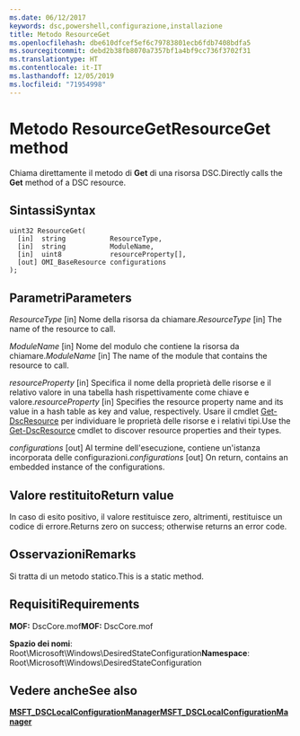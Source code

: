 ```yaml
---
ms.date: 06/12/2017
keywords: dsc,powershell,configurazione,installazione
title: Metodo ResourceGet
ms.openlocfilehash: dbe610dfcef5ef6c79783801ecb6fdb7408bdfa5
ms.sourcegitcommit: debd2b38fb8070a7357bf1a4bf9cc736f3702f31
ms.translationtype: HT
ms.contentlocale: it-IT
ms.lasthandoff: 12/05/2019
ms.locfileid: "71954998"
---
```

# <a name="resourceget-method"></a><span data-ttu-id="bc788-103">Metodo ResourceGet</span><span class="sxs-lookup"><span data-stu-id="bc788-103">ResourceGet method</span></span>

<span data-ttu-id="bc788-104">Chiama direttamente il metodo di **Get** di una risorsa DSC.</span><span class="sxs-lookup"><span data-stu-id="bc788-104">Directly calls the **Get** method of a DSC resource.</span></span>

## <a name="syntax"></a><span data-ttu-id="bc788-105">Sintassi</span><span class="sxs-lookup"><span data-stu-id="bc788-105">Syntax</span></span>

```mof
uint32 ResourceGet(
  [in]  string           ResourceType,
  [in]  string           ModuleName,
  [in]  uint8            resourceProperty[],
  [out] OMI_BaseResource configurations
);
```

## <a name="parameters"></a><span data-ttu-id="bc788-106">Parametri</span><span class="sxs-lookup"><span data-stu-id="bc788-106">Parameters</span></span>

<span data-ttu-id="bc788-107">*ResourceType* \[in\] Nome della risorsa da chiamare.</span><span class="sxs-lookup"><span data-stu-id="bc788-107">*ResourceType* \[in\] The name of the resource to call.</span></span>

<span data-ttu-id="bc788-108">*ModuleName* \[in\] Nome del modulo che contiene la risorsa da chiamare.</span><span class="sxs-lookup"><span data-stu-id="bc788-108">*ModuleName* \[in\] The name of the module that contains the resource to call.</span></span>

<span data-ttu-id="bc788-109">*resourceProperty* \[in\] Specifica il nome della proprietà delle risorse e il relativo valore in una tabella hash rispettivamente come chiave e valore.</span><span class="sxs-lookup"><span data-stu-id="bc788-109">*resourceProperty* \[in\] Specifies the resource property name and its value in a hash table as key and value, respectively.</span></span> <span data-ttu-id="bc788-110">Usare il cmdlet [Get-DscResource](/powershell/module/PSDesiredStateConfiguration/Get-DscResource) per individuare le proprietà delle risorse e i relativi tipi.</span><span class="sxs-lookup"><span data-stu-id="bc788-110">Use the [Get-DscResource](/powershell/module/PSDesiredStateConfiguration/Get-DscResource) cmdlet to discover resource properties and their types.</span></span>

<span data-ttu-id="bc788-111">*configurations* \[out\] Al termine dell'esecuzione, contiene un'istanza incorporata delle configurazioni.</span><span class="sxs-lookup"><span data-stu-id="bc788-111">*configurations* \[out\] On return, contains an embedded instance of the configurations.</span></span>

## <a name="return-value"></a><span data-ttu-id="bc788-112">Valore restituito</span><span class="sxs-lookup"><span data-stu-id="bc788-112">Return value</span></span>

<span data-ttu-id="bc788-113">In caso di esito positivo, il valore restituisce zero, altrimenti, restituisce un codice di errore.</span><span class="sxs-lookup"><span data-stu-id="bc788-113">Returns zero on success; otherwise returns an error code.</span></span>

## <a name="remarks"></a><span data-ttu-id="bc788-114">Osservazioni</span><span class="sxs-lookup"><span data-stu-id="bc788-114">Remarks</span></span>

<span data-ttu-id="bc788-115">Si tratta di un metodo statico.</span><span class="sxs-lookup"><span data-stu-id="bc788-115">This is a static method.</span></span>

## <a name="requirements"></a><span data-ttu-id="bc788-116">Requisiti</span><span class="sxs-lookup"><span data-stu-id="bc788-116">Requirements</span></span>

<span data-ttu-id="bc788-117">**MOF:** DscCore.mof</span><span class="sxs-lookup"><span data-stu-id="bc788-117">**MOF:** DscCore.mof</span></span>

<span data-ttu-id="bc788-118">**Spazio dei nomi**: Root\Microsoft\Windows\DesiredStateConfiguration</span><span class="sxs-lookup"><span data-stu-id="bc788-118">**Namespace**: Root\Microsoft\Windows\DesiredStateConfiguration</span></span>

## <a name="see-also"></a><span data-ttu-id="bc788-119">Vedere anche</span><span class="sxs-lookup"><span data-stu-id="bc788-119">See also</span></span>

[<span data-ttu-id="bc788-120">**MSFT_DSCLocalConfigurationManager**</span><span class="sxs-lookup"><span data-stu-id="bc788-120">**MSFT_DSCLocalConfigurationManager**</span></span>](msft-dsclocalconfigurationmanager.md)
